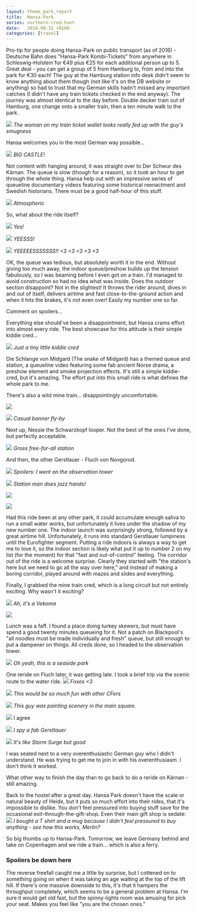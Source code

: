 ```yaml
---
layout: theme_park_report
title:  Hansa-Park
series: northern-cred-hunt
date:   2016-08-31 +0100
categories: [travel]
---
```


Pro-tip for people doing Hansa-Park on public transport (as of 2016) - Deutsche Bahn does "Hansa-Park Kombi-Tickets" from anywhere in Schleswig-Holstein for €49 plus €25 for each additional person up to 5. Great deal - you can get a group of 5 from Hamburg to, from and into the park for €30 each! The guy at the Hamburg station info desk didn't seem to know anything about them though (not like it's on the DB website or anything) so had to trust that my German skills hadn't missed any important catches (I didn't have any train tickets checked in the end anyway). The journey was almost identical to the day before. Double decker train out of Hamburg, one change onto a smaller train, then a ten minute walk to the park.

![](http://i.imgur.com/L5WzFcx.jpg)
*The woman on my train ticket wallet looks really fed up with the guy's smugness*

Hansa welcomes you in the most German way possible...

![](http://i.imgur.com/4LperhD.jpg)
*BIG CASTLE!*

Not content with hanging around, it was straight over to Der Schwur des Kärnan. The queue is slow (though for a reason), so it took an hour to get through the whole thing. Hansa help out with an impressive series of queueline documentary videos featuring some historical reenactment and Swedish historians. There must be a good half-hour of this stuff.

![](http://i.imgur.com/nQkAkeI.jpg)
*Atmospheric*

So, what about the ride itself?

![](http://i.imgur.com/IteoJiz.jpg)
*Yes!*

![](http://i.imgur.com/r17gi8f.jpg)
*YEESSS!*

![](http://i.imgur.com/KIioXQM.jpg)
*YEEEEESSSSSSS!! <3 <3 <3 <3 <3*

OK, the queue was tedious, but absolutely worth it in the end. Without giving too much away, the indoor queue/preshow builds up the tension fabulously, so I was beaming before I even got on a train. I'd managed to avoid construction so had no idea what was inside. Does the outdoor section disappoint? Not in the slightest! It throws the rider around, dives in and out of itself, delivers airtime and fast close-to-the-ground action and when it hits the brakes, it's not even over! Easily my number one so far.

Comment on spoilers...

Everything else should've been a disappointment, but Hansa crams effort into almost every ride. The best showcase for this attitude is their simple kiddie cred...

![](http://i.imgur.com/6Xb4daM.jpg)
*Just a tiny little kiddie cred*

Die Schlange von Midgard (The snake of Midgard) has a themed queue and station, a queueline video featuring some fab ancient Norse drama, a preshow element and smoke projection effects. It's still a simple kiddie-cred, but it's amazing. The effort put into this small ride is what defines the whole park to me.

There's also a wild mine train... disappointingly uncomfortable.

![](http://i.imgur.com/QV4BBbh.jpg)

![](http://i.imgur.com/k779r66.png)
*Casual banner fly-by*

Next up, Nessie the Schwarzkopf looper. Not the best of the ones I've done, but perfectly acceptable.

![](http://i.imgur.com/emfmOUe.jpg)
*Gross free-for-all station*

And then, the other Gerstlauer - Fluch von Novgorod.

![](http://i.imgur.com/GQ5XhNe.jpg)
*Spoilers: I went on the observation tower*

![](http://i.imgur.com/zESwI31.jpg)
*Station man does jazz hands!*

![](http://i.imgur.com/qIMfmNP.jpg)

![](http://i.imgur.com/f0dCt2E.jpg)

Had this ride been at any other park, it could accumulate enough saliva to run a small water works, but unfortunately it lives under the shadow of my new number one. The indoor launch was surprisingly strong, followed by a great airtime hill. Unfortunately, it runs into standard Gerstlauer lumpiness until the Eurofighter segment. Putting a ride indoors is always a way to get me to love it, so the indoor section is likely what put it up to number 2 on my list (for the moment) for that "fast and out-of-control" feeling. The corridor out of the ride is a welcome surprise. Clearly they started with "the station's here but we need to go all the way over here," and instead of making a boring corridor, played around with mazes and slides and everything.

Finally, I grabbed the mine train cred, which is a long circuit but not entirely exciting. Why wasn't it exciting?

![](http://i.imgur.com/aRZ5nSA.jpg)
*Ah, it's a Vekoma*

![](http://i.imgur.com/McxDTMd.jpg)

Lunch was a faff. I found a place doing turkey skewers, but must have spend a good twenty minutes queueing for it. Not a patch on Blackpool's "all noodles must be made individually and fresh" queue, but still enough to put a dampener on things. All creds done, so I headed to the observation tower.

![](http://i.imgur.com/CYggXzK.jpg)
*Oh yeah, this is a seaside park*

One reride on Fluch later, it was getting late. I took a brief trip via the scenic route to the water ride.
![](http://i.imgur.com/idyJam2.jpg)
*Foxes <3*

![](http://i.imgur.com/cImAqc3.jpg)
*This would be so much fun with other CFers*

![](http://i.imgur.com/d96fy99.jpg)
*This guy was painting scenery in the main square.*

![](http://i.imgur.com/DAZ9p4u.jpg)
I agree

![](http://i.imgur.com/Qs6x7iY.jpg)
*I spy a fab Gerstlauer*

![](http://i.imgur.com/SXqUzF9.jpg)
*It's like Storm Surge but good*

I was seated next to a very overenthusiastic German guy who I didn't understand. He was trying to get me to join in with his overenthusiasm. I don't think it worked.

What other way to finish the day than to go back to do a reride on Kärnan - still amazing.

Back to the hostel after a great day. Hansa Park doesn't have the scale or natural beauty of Heide, but it puts so much effort into their rides, that it's impossible to dislike. You don't feel pressured into buying stuff save for the occasional exit-through-the-gift-shop. Even their main gift shop is sedate:
![](http://i.imgur.com/kWIUHJb.jpg)
*I bought a T shirt and a mug because I didn't feel pressured to buy anything - see how this works, Merlin?*

So big thumbs up to Hansa-Park. Tomorrow, we leave Germany behind and take on Copenhagen and we ride a train... which is also a ferry.

<h3>Spoilers be down here</h3>

The reverse freefall caught me a little by surprise, but I cottened on to something going on when it was taking an age waiting at the top of the lift hill. If there's one massive downside to this, it's that it hampers the throughput completely, which seems to be a general problem at Hansa. I'm sure it would get old fast, but the spinny-lights room was amusing for pick your seat. Makes you feel like "you are the chosen ones."
